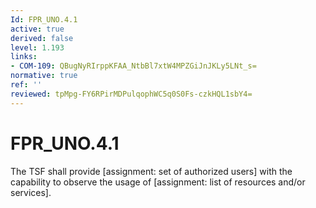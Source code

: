 ```yaml
---
Id: FPR_UNO.4.1
active: true
derived: false
level: 1.193
links:
- COM-109: QBugNyRIrppKFAA_NtbBl7xtW4MPZGiJnJKLy5LNt_s=
normative: true
ref: ''
reviewed: tpMpg-FY6RPirMDPulqophWC5q0S0Fs-czkHQL1sbY4=
---
```


# FPR_UNO.4.1

The TSF shall provide [assignment: set of authorized users] with the capability to observe the usage of [assignment: list of resources and/or services].